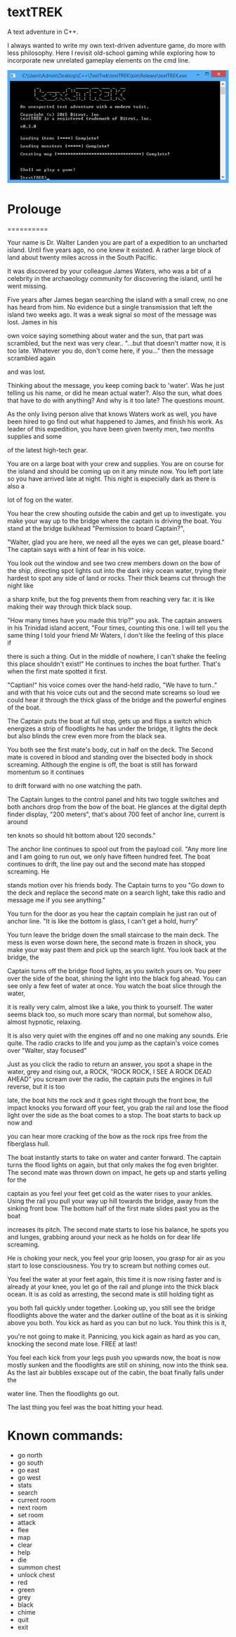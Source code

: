 # textTREK
A text adventure in C++.

I always wanted to write my own text-driven adventure game, do more with less philosophy.  Here I revisit old-school gaming while exploring how to incorporate new unrelated gameplay elements on the cmd line.


![alt tag](https://github.com/adestefa/textTREK/blob/master/textTREK.png)


# Prolouge
==========

Your name is Dr. Walter Landen you are part of a expedition to an uncharted island. Until five years ago, no one knew it existed. A rather large block of land about twenty miles across in the South Pacific.

It was discovered by your colleague James Waters, who was a bit of a celebrity in the archaeology community for discovering the island, until he went missing.

Five years after James began searching the island with a small crew, no one has heard from him. No evidence but a single transmission that left the island two weeks ago. It was a weak signal so most of the message was lost. James in his

own voice saying something about water and the sun, that part was scrambled, but the next was very clear.. "...but that doesn't matter now, it is too late. Whatever you do, don't come here, if you..." then the message scrambled again

and was lost.

Thinking about the message, you keep coming back to 'water'. Was he just telling us his name, or did he mean actual water?. Also the sun, what does that have to do with anything? And why is it too late? The questions mount.

As the only living person alive that knows Waters work as well, you have been hired to go find out what happened to James, and finish his work. As leader of this expedition, you have been given twenty men, two months supplies and some

of the latest high-tech gear.

You are on a large boat with your crew and supplies. You are on course for the island and should be coming up on it any minute now. You left port late so you have arrived late at night. This night is especially dark as there is also a

lot of fog on the water.

You hear the crew shouting outside the cabin and get up to investigate. you make your way up to the bridge where the captain is driving the boat. You stand at the bridge bulkhead "Permission to board Captain?",

"Walter, glad you are here, we need all the eyes we can get, please board." The captain says with a hint of fear in his voice.

You look out the window and see two crew members down on the bow of the ship, directing spot lights out into the dark inky ocean water, trying their hardest to spot any side of land or rocks. Their thick beams cut through the night like

a sharp knife, but the fog prevents them from reaching very far. it is like making their way through thick black soup.

"How many times have you made this trip?" you ask. The captain answers in his Trinidad island accent, "Four times, counting this one. I will tell you the same thing I told your friend Mr Waters, I don't like the feeling of this place if

there is such a thing. Out in the middle of nowhere, I can't shake the feeling this place shouldn't exist!" He continues to inches the boat further. That's when the first mate spotted it first.

"Captian!" his voice comes over the hand-held radio, "We have to turn.." and with that his voice cuts out and the second mate screams so loud we could hear it through the thick glass of the bridge and the powerful engines of the boat.

The Captain puts the boat at full stop, gets up and flips a switch which energizes a strip of floodlights he has under the bridge, it lights the deck but also blinds the crew even more from the black sea.

You both see the first mate's body, cut in half on the deck. The Second mate is covered in blood and standing over the bisected body in shock screaming. Although the engine is off, the boat is still has forward momentum so it continues

to drift forward with no one watching the path.

The Captain lunges to the control panel and hits two toggle switches and both anchors drop from the bow of the boat. He glances at the digital depth finder display, "200 meters", that's about 700 feet of anchor line, current is around

ten knots so should hit bottom about 120 seconds."

The anchor line continues to spool out from the payload coil. "Any more line and I am going to run out, we only have fifteen hundred feet. The boat continues to drift, the line pay out and the second mate has stopped screaming. He

stands motion over his friends body. The Captain turns to you "Go down to the deck and replace the second mate on a search light, take this radio and message me if you see anything."

You turn for the door as you hear the captain complain he just ran out of anchor line. "It is like the bottom is glass, I can't get a hold, hurry"

You turn leave the bridge down the small staircase to the main deck. The mess is even worse down here, the second mate is frozen in shock, you make your way past them and pick up the search light. You look back at the bridge, the

Captain turns off the bridge flood lights, as you switch yours on. You peer over the side of the boat, shining the light into the black fog ahead. You can see only a few feet of water at once. You watch the boat slice through the water,

it is really very calm, almost like a lake, you think to yourself. The water seems black too, so much more scary than normal, but somehow also, almost hypnotic, relaxing.

It is also very quiet with the engines off and no one making any sounds. Erie quite. The radio cracks to life and you jump as the captain's voice comes over "Walter, stay focused"

Just as you click the radio to return an answer, you spot a shape in the water, grey and rising out, a ROCK, "ROCK ROCK, I SEE A ROCK DEAD AHEAD" you scream over the radio, the captain puts the engines in full reverse, but it is too

late, the boat hits the rock and it goes right through the front bow, the impact knocks you forward off your feet, you grab the rail and lose the flood light over the side as the boat comes to a stop. The boat starts to back up now and

you can hear more cracking of the bow as the rock rips free from the fiberglass hull.

The boat instantly starts to take on water and canter forward. The captain turns the flood lights on again, but that only makes the fog even brighter. The second mate was thrown down on impact, he gets up and starts yelling for the

captain as you feel your feet get cold as the water rises to your ankles. Using the rail you pull your way up hill towards the bridge, away from the sinking front bow. The bottom half of the first mate slides past you as the boat

increases its pitch. The second mate starts to lose his balance, he spots you and lunges, grabbing around your neck as he holds on for dear life screaming.

He is choking your neck, you feel your grip loosen, you grasp for air as you start to lose consciousness. You try to scream but nothing comes out.

You feel the water at your feet again, this time it is now rising faster and is already at your knee, you let go of the rail and plunge into the thick black ocean. It is as cold as arresting, the second mate is still holding tight as

you both fall quickly under together. Looking up, you still see the bridge floodlights above the water and the darker outline of the boat as it is sinking above you both. You kick as hard as you can but no luck. You think this is it,

you're not going to make it. Pannicing, you kick again as hard as you can, knocking the second mate lose.  FREE at last!

You feel each kick from your legs push you upwards now, the boat is now mostly sunken and the floodlights are still on shining, now into the think sea. As the last air bubbles exscape out of the cabin, the boat finally falls under the

water line. Then the floodlights go out.

The last thing you feel was the boat hitting your head.



















Known commands:
=============
 - go north
 - go south
 - go east
 - go west
 - stats
 - search
 - current room
 - next room
 - set room
 - attack
 - flee
 - map
 - clear
 - help
 - die
 - summon chest
 - unlock chest
 - red
 - green
 - grey
 - black
 - chime
 - quit
 - exit

